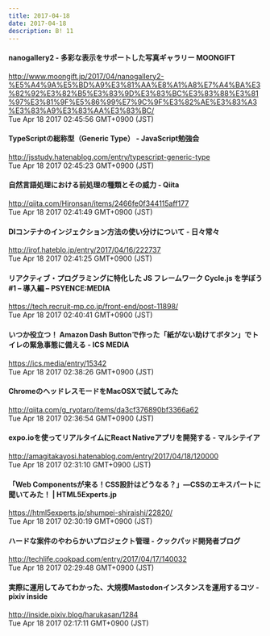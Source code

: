 ```yaml
---
title: 2017-04-18
date: 2017-04-18
description: B! 11
---
```


#### nanogallery2 - 多彩な表示をサポートした写真ギャラリー MOONGIFT
http://www.moongift.jp/2017/04/nanogallery2-%E5%A4%9A%E5%BD%A9%E3%81%AA%E8%A1%A8%E7%A4%BA%E3%82%92%E3%82%B5%E3%83%9D%E3%83%BC%E3%83%88%E3%81%97%E3%81%9F%E5%86%99%E7%9C%9F%E3%82%AE%E3%83%A3%E3%83%A9%E3%83%AA%E3%83%BC/<br>
Tue Apr 18 2017 02:45:56 GMT+0900 (JST)<br>


#### TypeScriptの総称型（Generic Type） - JavaScript勉強会
http://jsstudy.hatenablog.com/entry/typescript-generic-type<br>
Tue Apr 18 2017 02:45:23 GMT+0900 (JST)<br>


#### 自然言語処理における前処理の種類とその威力 - Qiita
http://qiita.com/Hironsan/items/2466fe0f344115aff177<br>
Tue Apr 18 2017 02:41:49 GMT+0900 (JST)<br>


#### DIコンテナのインジェクション方法の使い分けについて - 日々常々
http://irof.hateblo.jp/entry/2017/04/16/222737<br>
Tue Apr 18 2017 02:41:25 GMT+0900 (JST)<br>


#### リアクティブ・プログラミングに特化した JS フレームワーク Cycle.js を学ぼう #1 – 導入編 – PSYENCE:MEDIA
https://tech.recruit-mp.co.jp/front-end/post-11898/<br>
Tue Apr 18 2017 02:40:41 GMT+0900 (JST)<br>


#### いつか役立つ！ Amazon Dash Buttonで作った「紙がない助けてボタン」でトイレの緊急事態に備える - ICS MEDIA
https://ics.media/entry/15342<br>
Tue Apr 18 2017 02:38:26 GMT+0900 (JST)<br>


#### ChromeのヘッドレスモードをMacOSXで試してみた
http://qiita.com/g_ryotaro/items/da3cf376890bf3366a62<br>
Tue Apr 18 2017 02:36:54 GMT+0900 (JST)<br>


#### expo.ioを使ってリアルタイムにReact Nativeアプリを開発する - マルシテイア
http://amagitakayosi.hatenablog.com/entry/2017/04/18/120000<br>
Tue Apr 18 2017 02:31:10 GMT+0900 (JST)<br>


#### 「Web Componentsが来る！CSS設計はどうなる？」―CSSのエキスパートに聞いてみた！ | HTML5Experts.jp
https://html5experts.jp/shumpei-shiraishi/22820/<br>
Tue Apr 18 2017 02:30:19 GMT+0900 (JST)<br>


#### ハードな案件のやわらかいプロジェクト管理 - クックパッド開発者ブログ
http://techlife.cookpad.com/entry/2017/04/17/140032<br>
Tue Apr 18 2017 02:29:48 GMT+0900 (JST)<br>


#### 実際に運用してみてわかった、大規模Mastodonインスタンスを運用するコツ - pixiv inside
http://inside.pixiv.blog/harukasan/1284<br>
Tue Apr 18 2017 02:17:11 GMT+0900 (JST)<br>


